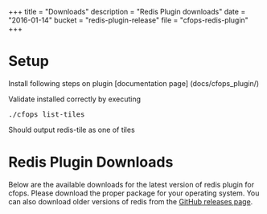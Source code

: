 +++
title = "Downloads"
description = "Redis Plugin downloads"
date = "2016-01-14"
bucket = "redis-plugin-release"
file = "cfops-redis-plugin"
+++

# Setup
Install following steps on plugin [documentation page] (docs/cfops_plugin/)

Validate installed correctly by executing <pre class="terminal">
./cfops list-tiles
</pre>
Should output redis-tile as one of tiles

# Redis Plugin Downloads

Below are the available downloads for the latest version of redis plugin for cfops. Please
download the proper package for your operating system. You can also download
older versions of redis from the
[GitHub releases page](https://github.com/pivotalservices/cfops-redis-plugin/releases).
